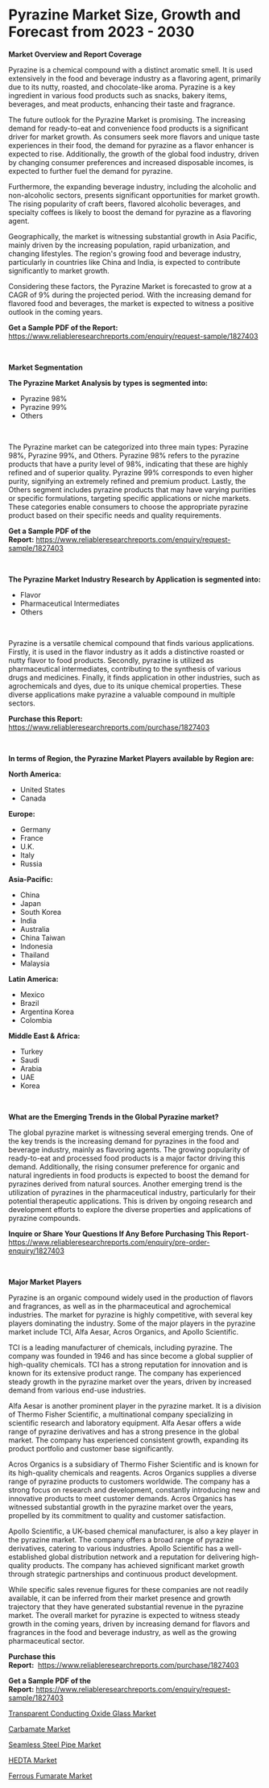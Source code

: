 <p><h1>Pyrazine Market Size, Growth and Forecast from 2023 - 2030</h1></p><p><strong>Market Overview and Report Coverage</strong></p>
<p><p>Pyrazine is a chemical compound with a distinct aromatic smell. It is used extensively in the food and beverage industry as a flavoring agent, primarily due to its nutty, roasted, and chocolate-like aroma. Pyrazine is a key ingredient in various food products such as snacks, bakery items, beverages, and meat products, enhancing their taste and fragrance.</p><p>The future outlook for the Pyrazine Market is promising. The increasing demand for ready-to-eat and convenience food products is a significant driver for market growth. As consumers seek more flavors and unique taste experiences in their food, the demand for pyrazine as a flavor enhancer is expected to rise. Additionally, the growth of the global food industry, driven by changing consumer preferences and increased disposable incomes, is expected to further fuel the demand for pyrazine.</p><p>Furthermore, the expanding beverage industry, including the alcoholic and non-alcoholic sectors, presents significant opportunities for market growth. The rising popularity of craft beers, flavored alcoholic beverages, and specialty coffees is likely to boost the demand for pyrazine as a flavoring agent.</p><p>Geographically, the market is witnessing substantial growth in Asia Pacific, mainly driven by the increasing population, rapid urbanization, and changing lifestyles. The region's growing food and beverage industry, particularly in countries like China and India, is expected to contribute significantly to market growth.</p><p>Considering these factors, the Pyrazine Market is forecasted to grow at a CAGR of 9% during the projected period. With the increasing demand for flavored food and beverages, the market is expected to witness a positive outlook in the coming years.</p></p>
<p><strong>Get a Sample PDF of the Report:</strong> <a href="https://www.reliableresearchreports.com/enquiry/request-sample/1827403">https://www.reliableresearchreports.com/enquiry/request-sample/1827403</a></p>
<p>&nbsp;</p>
<p><strong>Market Segmentation</strong></p>
<p><strong>The Pyrazine Market Analysis by types is segmented into:</strong></p>
<p><ul><li>Pyrazine 98%</li><li>Pyrazine 99%</li><li>Others</li></ul></p>
<p>&nbsp;</p>
<p><p>The Pyrazine market can be categorized into three main types: Pyrazine 98%, Pyrazine 99%, and Others. Pyrazine 98% refers to the pyrazine products that have a purity level of 98%, indicating that these are highly refined and of superior quality. Pyrazine 99% corresponds to even higher purity, signifying an extremely refined and premium product. Lastly, the Others segment includes pyrazine products that may have varying purities or specific formulations, targeting specific applications or niche markets. These categories enable consumers to choose the appropriate pyrazine product based on their specific needs and quality requirements.</p></p>
<p><strong>Get a Sample PDF of the Report:</strong>&nbsp;<a href="https://www.reliableresearchreports.com/enquiry/request-sample/1827403">https://www.reliableresearchreports.com/enquiry/request-sample/1827403</a></p>
<p>&nbsp;</p>
<p><strong>The Pyrazine Market Industry Research by Application is segmented into:</strong></p>
<p><ul><li>Flavor</li><li>Pharmaceutical Intermediates</li><li>Others</li></ul></p>
<p>&nbsp;</p>
<p><p>Pyrazine is a versatile chemical compound that finds various applications. Firstly, it is used in the flavor industry as it adds a distinctive roasted or nutty flavor to food products. Secondly, pyrazine is utilized as pharmaceutical intermediates, contributing to the synthesis of various drugs and medicines. Finally, it finds application in other industries, such as agrochemicals and dyes, due to its unique chemical properties. These diverse applications make pyrazine a valuable compound in multiple sectors.</p></p>
<p><strong>Purchase this Report:</strong>&nbsp; <a href="https://www.reliableresearchreports.com/purchase/1827403">https://www.reliableresearchreports.com/purchase/1827403</a></p>
<p>&nbsp;</p>
<p><strong>In terms of Region, the Pyrazine Market Players available by Region are:</strong></p>
<p>
    <p> <strong> North America: </strong>
        <ul>
            <li>United States</li>
            <li>Canada</li>
        </ul>
        </p> 
    <p> <strong> Europe: </strong>
        <ul>
            <li>Germany</li>
            <li>France</li>
            <li>U.K.</li>
            <li>Italy</li>
            <li>Russia</li>
        </ul>
        </p> 
    <p> <strong> Asia-Pacific: </strong>
        <ul>
            <li>China</li>
            <li>Japan</li>
            <li>South Korea</li>
            <li>India</li>
            <li>Australia</li>
            <li>China Taiwan</li>
            <li>Indonesia</li>
            <li>Thailand</li>
            <li>Malaysia</li>
        </ul>
        </p> 
    <p> <strong> Latin America: </strong>
        <ul>
            <li>Mexico</li>
            <li>Brazil</li>
            <li>Argentina Korea</li>
            <li>Colombia</li>
        </ul>
        </p> 
    <p> <strong> Middle East & Africa: </strong>
        <ul>
            <li>Turkey</li>
            <li>Saudi</li>
            <li>Arabia</li>
            <li>UAE</li>
            <li>Korea</li>
        </ul>
    </p>
    </p>
<p>&nbsp;</p>
<p><strong>What are the Emerging Trends in the Global Pyrazine market?</strong></p>
<p><p>The global pyrazine market is witnessing several emerging trends. One of the key trends is the increasing demand for pyrazines in the food and beverage industry, mainly as flavoring agents. The growing popularity of ready-to-eat and processed food products is a major factor driving this demand. Additionally, the rising consumer preference for organic and natural ingredients in food products is expected to boost the demand for pyrazines derived from natural sources. Another emerging trend is the utilization of pyrazines in the pharmaceutical industry, particularly for their potential therapeutic applications. This is driven by ongoing research and development efforts to explore the diverse properties and applications of pyrazine compounds.</p></p>
<p><strong>Inquire or Share Your Questions If Any Before Purchasing This Report</strong>- <a href="https://www.reliableresearchreports.com/enquiry/pre-order-enquiry/1827403">https://www.reliableresearchreports.com/enquiry/pre-order-enquiry/1827403</a></p>
<p>&nbsp;</p>
<p><strong>Major Market Players</strong></p>
<p><p>Pyrazine is an organic compound widely used in the production of flavors and fragrances, as well as in the pharmaceutical and agrochemical industries. The market for pyrazine is highly competitive, with several key players dominating the industry. Some of the major players in the pyrazine market include TCI, Alfa Aesar, Acros Organics, and Apollo Scientific.</p><p>TCI is a leading manufacturer of chemicals, including pyrazine. The company was founded in 1946 and has since become a global supplier of high-quality chemicals. TCI has a strong reputation for innovation and is known for its extensive product range. The company has experienced steady growth in the pyrazine market over the years, driven by increased demand from various end-use industries.</p><p>Alfa Aesar is another prominent player in the pyrazine market. It is a division of Thermo Fisher Scientific, a multinational company specializing in scientific research and laboratory equipment. Alfa Aesar offers a wide range of pyrazine derivatives and has a strong presence in the global market. The company has experienced consistent growth, expanding its product portfolio and customer base significantly.</p><p>Acros Organics is a subsidiary of Thermo Fisher Scientific and is known for its high-quality chemicals and reagents. Acros Organics supplies a diverse range of pyrazine products to customers worldwide. The company has a strong focus on research and development, constantly introducing new and innovative products to meet customer demands. Acros Organics has witnessed substantial growth in the pyrazine market over the years, propelled by its commitment to quality and customer satisfaction.</p><p>Apollo Scientific, a UK-based chemical manufacturer, is also a key player in the pyrazine market. The company offers a broad range of pyrazine derivatives, catering to various industries. Apollo Scientific has a well-established global distribution network and a reputation for delivering high-quality products. The company has achieved significant market growth through strategic partnerships and continuous product development.</p><p>While specific sales revenue figures for these companies are not readily available, it can be inferred from their market presence and growth trajectory that they have generated substantial revenue in the pyrazine market. The overall market for pyrazine is expected to witness steady growth in the coming years, driven by increasing demand for flavors and fragrances in the food and beverage industry, as well as the growing pharmaceutical sector.</p></p>
<p><strong>Purchase this Report:</strong>&nbsp;&nbsp;<a href="https://www.reliableresearchreports.com/purchase/1827403">https://www.reliableresearchreports.com/purchase/1827403</a></p>
<p></p>
<p><strong>Get a Sample PDF of the Report:</strong>&nbsp;<a href="https://www.reliableresearchreports.com/enquiry/request-sample/1827403">https://www.reliableresearchreports.com/enquiry/request-sample/1827403</a></p>
<p><p><a href="https://github.com/ambrozg/Market-Research-Report-List-1/blob/main/transparent-conducting-oxide-glass-market.md">Transparent Conducting Oxide Glass Market</a></p><p><a href="https://github.com/gshchiplitsov/Market-Research-Report-List-1/blob/main/carbamate-market.md">Carbamate Market</a></p><p><a href="https://github.com/rahu1502/Market-Research-Report-List-1/blob/main/seamless-steel-pipe-market.md">Seamless Steel Pipe Market</a></p><p><a href="https://github.com/rahu1503/Market-Research-Report-List-1/blob/main/hedta-market.md">HEDTA Market</a></p><p><a href="https://github.com/rahu1501/Market-Research-Report-List-1/blob/main/ferrous-fumarate-market.md">Ferrous Fumarate Market</a></p></p>
